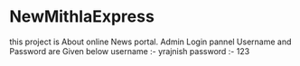 # NewMithlaExpress
this project is About online News portal.
Admin Login pannel Username and Password are Given below
username :- yrajnish
password :- 123
